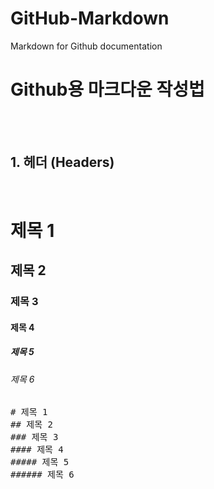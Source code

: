 # GitHub-Markdown
Markdown for Github documentation

# Github용 마크다운 작성법

<br/><br/>

## 1. 헤더 (Headers)

<br/>

# 제목 1
## 제목 2
### 제목 3
#### 제목 4
##### 제목 5
###### 제목 6
<pre>
# 제목 1
## 제목 2
### 제목 3
#### 제목 4
##### 제목 5
###### 제목 6
</pre>